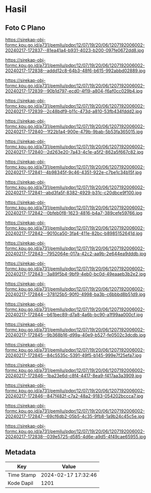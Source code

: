 # Hasil

## Foto C Plano

https://sirekap-obj-formc.kpu.go.id/a731/pemilu/pdpr/12/07/19/20/06/1207192006002-20240217-172837--81ea41a4-b931-4023-b200-097fe0672dd8.jpg

https://sirekap-obj-formc.kpu.go.id/a731/pemilu/pdpr/12/07/19/20/06/1207192006002-20240217-172838--addd12c8-64b3-48f6-b615-992abbd02889.jpg

https://sirekap-obj-formc.kpu.go.id/a731/pemilu/pdpr/12/07/19/20/06/1207192006002-20240217-172839--90b1d797-ecd0-4f19-a804-f6af0cc029b4.jpg

https://sirekap-obj-formc.kpu.go.id/a731/pemilu/pdpr/12/07/19/20/06/1207192006002-20240217-172839--2c48bdf9-b11c-473d-a810-53fb434fddd2.jpg

https://sirekap-obj-formc.kpu.go.id/a731/pemilu/pdpr/12/07/19/20/06/1207192006002-20240217-172840--1f22b1a4-900e-479b-9bab-5b53fa365015.jpg

https://sirekap-obj-formc.kpu.go.id/a731/pemilu/pdpr/12/07/19/20/06/1207192006002-20240217-172840--2d263e20-7a43-4c1e-a5f2-862a5f667c82.jpg

https://sirekap-obj-formc.kpu.go.id/a731/pemilu/pdpr/12/07/19/20/06/1207192006002-20240217-172841--4b98345f-9c46-4351-922e-c7be1c34b15f.jpg

https://sirekap-obj-formc.kpu.go.id/a731/pemilu/pdpr/12/07/19/20/06/1207192006002-20240217-172841--abd3fa5f-8382-4929-b31c-c20dbce9f100.jpg

https://sirekap-obj-formc.kpu.go.id/a731/pemilu/pdpr/12/07/19/20/06/1207192006002-20240217-172842--0bfeb0f8-1623-4816-b4a7-389cefe59766.jpg

https://sirekap-obj-formc.kpu.go.id/a731/pemilu/pdpr/12/07/19/20/06/1207192006002-20240217-172842--9010ca50-3fa4-411e-82bc-b8985152641d.jpg

https://sirekap-obj-formc.kpu.go.id/a731/pemilu/pdpr/12/07/19/20/06/1207192006002-20240217-172843--7952064e-017a-42c2-aa9b-2e644ea9dddb.jpg

https://sirekap-obj-formc.kpu.go.id/a731/pemilu/pdpr/12/07/19/20/06/1207192006002-20240217-172843--3a89f5b4-9bf9-4eb0-bc0d-49eaaeb3b2e2.jpg

https://sirekap-obj-formc.kpu.go.id/a731/pemilu/pdpr/12/07/19/20/06/1207192006002-20240217-172844--378125b5-90f0-4998-ba3b-c6bbbd8b51d9.jpg

https://sirekap-obj-formc.kpu.go.id/a731/pemilu/pdpr/12/07/19/20/06/1207192006002-20240217-172844--b61bec89-d7a8-4a6b-bc90-a1f99aa000cf.jpg

https://sirekap-obj-formc.kpu.go.id/a731/pemilu/pdpr/12/07/19/20/06/1207192006002-20240217-172845--9b368b16-d99a-40e9-b527-fe0502c3dcdb.jpg

https://sirekap-obj-formc.kpu.go.id/a731/pemilu/pdpr/12/07/19/20/06/1207192006002-20240217-172845--84c5535c-5391-49f5-b145-999e7f25efa7.jpg

https://sirekap-obj-formc.kpu.go.id/a731/pemilu/pdpr/12/07/19/20/06/1207192006002-20240217-172846--1ba23e6d-c8f4-4417-8ea9-f417aa3a3909.jpg

https://sirekap-obj-formc.kpu.go.id/a731/pemilu/pdpr/12/07/19/20/06/1207192006002-20240217-172846--847f482f-c7a2-48a2-9183-054202bccca7.jpg

https://sirekap-obj-formc.kpu.go.id/a731/pemilu/pdpr/12/07/19/20/06/1207192006002-20240217-172847--69cf6db2-05b5-4c35-9fb8-1a9b24c45c5e.jpg

https://sirekap-obj-formc.kpu.go.id/a731/pemilu/pdpr/12/07/19/20/06/1207192006002-20240217-172838--039e5725-d585-4d6e-a9d5-4f49cae65955.jpg


## Metadata

| Key        | Value               |
| ---------- | ------------------- |
| Time Stamp | 2024-02-17 17:32:46 |
| Kode Dapil | 1201                |



